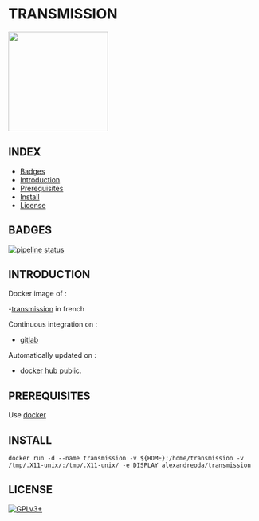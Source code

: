 # TRANSMISSION

<img src="https://www.blogdumac.com/wp-content/uploads/2015/08/Transmission-Logo.png" width="200" height="200"/>

## INDEX

- [Badges](#BADGES)
- [Introduction](#INTRODUCTION)
- [Prerequisites](#PREREQUISITESITES)
- [Install](#INSTALL)
- [License](#LICENSE)

## BADGES

[![pipeline status](https://gitlab.com/oda-alexandre/transmission/badges/master/pipeline.svg)](https://gitlab.com/oda-alexandre/transmission/commits/master)

## INTRODUCTION

Docker image of :

-[transmission](https://transmissionbt.com) in french

Continuous integration on :

- [gitlab](https://gitlab.com/oda-alexandre/transmission/pipelines)

Automatically updated on :

- [docker hub public](https://hub.docker.com/r/alexandreoda/transmission/).

## PREREQUISITES

Use [docker](https://www.docker.com)

## INSTALL

```docker run -d --name transmission -v ${HOME}:/home/transmission -v /tmp/.X11-unix/:/tmp/.X11-unix/ -e DISPLAY alexandreoda/transmission```

## LICENSE

[![GPLv3+](http://gplv3.fsf.org/gplv3-127x51.png)](https://gitlab.com/oda-alexandre/transmission/blob/master/LICENSE)
